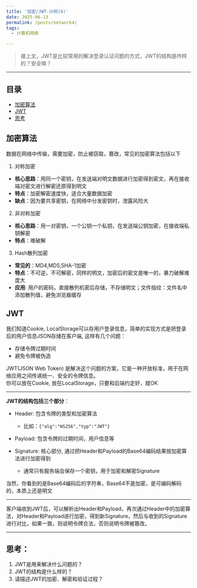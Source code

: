 ```yaml
---
title: '加密/JWT-计网(4)'
date: 2025-06-13
permalink: /posts/network4/
tags:
  - 计算机网络

---
```


> 接上文，JWT是比较常用的解决登录认证问题的方式，JWT的结构是咋样的？安全嘛？

---- 

## 目录
- [加密算法](#加密算法)
- [JWT](#jwt)
- [思考](#思考)


## 加密算法

数据在网络中传输，需要加密，防止被窃取，篡改，常见的加密算法包括以下

1. 对称加密
  - **核心思路**：用同一个密钥，在发送端对明文数据进行加密得到密文，再在接收端对密文进行解密还原得到明文
  - **特点**：加密解密速度快，适合大量数据加密
  - **缺点**：因为要共享密钥，在网络中分发密钥时，泄露风险大

2. 非对称加密
  - **核心思路**：用一对密钥，一个公钥一个私钥，在发送端公钥加密，在接收端私钥解密
  - **特点**：难破解

3. Hash散列加密
  - **常见的**：MD4,MD5,SHA-1加密
  - **特点**：不可逆，不可解密，同样的明文，加密后的密文是唯一的，暴力破解难度大
  - **应用**: 用户的密码，直接散列机密后存储，不存储明文；文件指纹：文件名中添加散列值，避免浏览器缓存

## JWT

我们知道Cookie, LocalStorage可以存用户登录信息，简单的实现方式是把登录后的用户信息JSON存储在客户端, 这样有几个问题：
- 存储令牌过期时间
- 避免令牌被伪造
    
JWT(JSON Web Token) 是解决这个问题的方案，它是一种开放标准，用于在网络应用之间传递统一、安全的令牌信息。   
你可以放在Cookie, 放在LocalStorage，只要和后端约定好，就OK

---

**JWT的结构包括三个部分**：
  - Header: 包含令牌的类型和加密算法
    - 比如：`{"alg":"HS256","typ":"JWT"}`

  - Payload: 包含令牌的过期时间，用户信息等

  - Signature: 核心部分, 通过把Header和Payload的Base64编码结果按加密算法进行加密得到
    - 通常只有服务端会保存一个密钥，用于加密和解密Signature

当然，你看到的是Base64编码后的字符串，Base64不是加密，是可编码解码的，本质上还是明文

---    

客户端收到JWT后，可以解析出Header和Payload，再次通过Header中的加密算法，对Header和Payload进行加密，得到新Signature，然后与收到的Signature进行对比，如果一致，则说明令牌合法，否则说明令牌被篡改。

---

## 思考：
1. JWT是用来解决什么问题的？
2. JWT的结构是什么样的？
3. 请描述JWT的加密、解密和验证过程？






